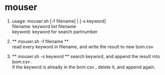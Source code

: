 # mouser
  1. usage: mouser.sh [-f filename] | [-s keyword]  
  	filename: keyword list filename    
	keyword:  keyword for search partnumber  

  2. ** mouser.sh -f filename **  
	read every keyword in filename, and write the result to new bom.csv  

  3. ** mouser.sh -s keyword **
	search keyword, and append the result into bom.csv .  
	if the keyword is already in the bom.csv , delete it, and append again.  

